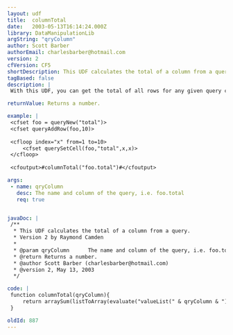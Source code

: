 ```yaml
---
layout: udf
title:  columnTotal
date:   2003-05-13T16:14:24.000Z
library: DataManipulationLib
argString: "qryColumn"
author: Scott Barber
authorEmail: charlesbarber@hotmail.com
version: 2
cfVersion: CF5
shortDescription: This UDF calculates the total of a column from a query.
tagBased: false
description: |
 With this UDF, you can get the total of all rows for any given query column. Assuming of course that the column you specify contains numbers! :-)

returnValue: Returns a number.

example: |
 <cfset foo = queryNew("total")>
 <cfset queryAddRow(foo,10)>
 
 <cfloop index="x" from=1 to=10>
     <cfset querySetCell(foo,"total",x,x)>
 </cfloop>
 
 <cfoutput>#columnTotal("foo.total")#</cfoutput>

args:
 - name: qryColumn
   desc: The name and column of the query, i.e. foo.total
   req: true


javaDoc: |
 /**
  * This UDF calculates the total of a column from a query.
  * Version 2 by Raymond Camden
  * 
  * @param qryColumn      The name and column of the query, i.e. foo.total (Required)
  * @return Returns a number. 
  * @author Scott Barber (charlesbarber@hotmail.com) 
  * @version 2, May 13, 2003 
  */

code: |
 function columnTotal(qryColumn){
     return arraySum(listToArray(evaluate("valueList(" & qryColumn & ")")));
 }

oldId: 887
---
```


